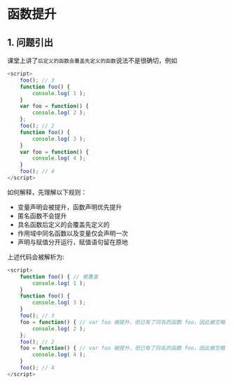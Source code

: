 # 函数提升

## 1. 问题引出
课堂上讲了`后定义的函数会覆盖先定义的函数`说法不是很确切，例如

```js
<script>
    foo(); // 3
    function foo() {
        console.log( 1 );
    }
    var foo = function() {
        console.log( 2 );
    };
    foo(); // 2
    function foo() {
        console.log( 3 );
    }
    var foo = function() {
        console.log( 4 );
    }
    foo(); // 4
</script>
```
如何解释，先理解以下规则：
* 变量声明会被提升，函数声明优先提升
* 匿名函数不会提升
* 具名函数后定义的会覆盖先定义的
* 作用域中同名函数以及变量仅会声明一次
* 声明与赋值分开运行，赋值语句留在原地

上述代码会被解析为:
```js
<script>
    function foo() { // 被覆盖
        console.log( 1 );
    }
    function foo() {
        console.log( 3 );
    }
    foo(); // 3    
    foo = function() { // var foo 被提升，但已有了同名的函数 foo，因此被忽略
        console.log( 2 );
    };
    foo(); // 2    
    foo = function() { // var foo 被提升，但已有了同名的函数 foo，因此被忽略
        console.log( 4 );
    }
    foo(); // 4
</script>
```